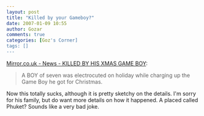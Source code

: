 ```yaml
---
layout: post
title: "Killed by your Gameboy?"
date: 2007-01-09 10:55
author: Gozar
comments: true
categories: [Goz's Corner]
tags: []
---
```

<a href="http://www.mirror.co.uk/news/tm_headline=killed-by-his-xmas-game-boy%26method=full%26objectid=18393890%26siteid=94762-name_page.html">Mirror.co.uk - News - KILLED BY HIS XMAS GAME BOY</a>:
<blockquote>A BOY of seven was electrocuted on holiday while charging up the Game Boy he got for Christmas.</blockquote>
Now this totally sucks, although it is pretty sketchy on the details. I'm sorry for his family, but do want more details on how it happened. A placed called Phuket? Sounds like a very bad joke.
<blockquote />
